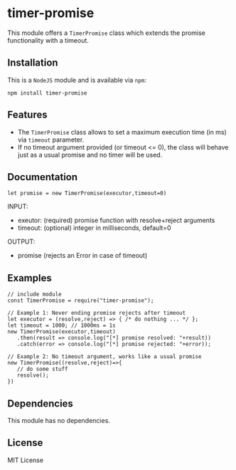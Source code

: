 # timer-promise
This module offers a `TimerPromise` class which extends the promise functionality with a timeout.

## Installation
This is a `NodeJS` module and is available via `npm`:

`npm install timer-promise`

## Features
- The `TimerPromise` class allows to set a maximum execution time (in ms) via `timeout` parameter.
- If no timeout argument provided (or timeout <= 0), the class will behave just as a usual promise and no timer will be used.

## Documentation
```
let promise = new TimerPromise(executor,timeout=0)
```
INPUT:
- exeutor: (required) promise function with resolve+reject arguments
- timeout: (optional) integer in milliseconds, default=0

OUTPUT:
- promise (rejects an Error in case of timeout)

## Examples
```
// include module
const TimerPromise = require("timer-promise");

// Example 1: Never ending promise rejects after timeout
let executor = (resolve,reject) => { /* do nothing ... */ };
let timeout = 1000; // 1000ms = 1s
new TimerPromise(executor,timeout)
   .then(result => console.log("[*] promise resolved: "+result))
   .catch(error => console.log("[*] promise rejected: "+error));

// Example 2: No timeout argument, works like a usual promise
new TimerPromise((resolve,reject)=>{
   // do some stuff
   resolve();
})
```

## Dependencies
This module has no dependencies.

## License
MIT License

